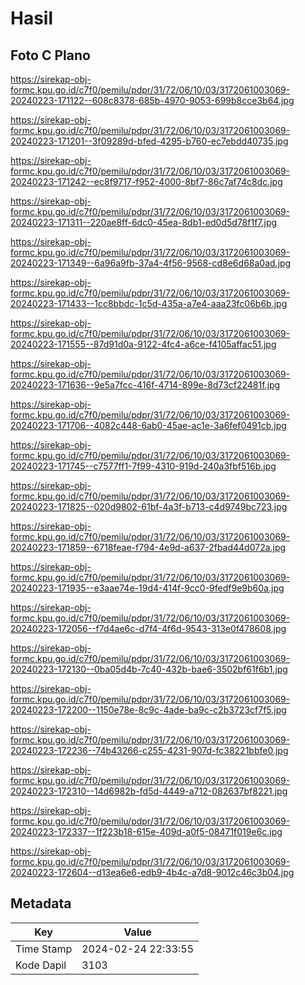 # Hasil

## Foto C Plano

https://sirekap-obj-formc.kpu.go.id/c7f0/pemilu/pdpr/31/72/06/10/03/3172061003069-20240223-171122--608c8378-685b-4970-9053-699b8cce3b64.jpg

https://sirekap-obj-formc.kpu.go.id/c7f0/pemilu/pdpr/31/72/06/10/03/3172061003069-20240223-171201--3f09289d-bfed-4295-b760-ec7ebdd40735.jpg

https://sirekap-obj-formc.kpu.go.id/c7f0/pemilu/pdpr/31/72/06/10/03/3172061003069-20240223-171242--ec8f9717-f952-4000-8bf7-86c7af74c8dc.jpg

https://sirekap-obj-formc.kpu.go.id/c7f0/pemilu/pdpr/31/72/06/10/03/3172061003069-20240223-171311--220ae8ff-6dc0-45ea-8db1-ed0d5d78f1f7.jpg

https://sirekap-obj-formc.kpu.go.id/c7f0/pemilu/pdpr/31/72/06/10/03/3172061003069-20240223-171349--6a96a9fb-37a4-4f56-9568-cd8e6d68a0ad.jpg

https://sirekap-obj-formc.kpu.go.id/c7f0/pemilu/pdpr/31/72/06/10/03/3172061003069-20240223-171433--1cc8bbdc-1c5d-435a-a7e4-aaa23fc06b6b.jpg

https://sirekap-obj-formc.kpu.go.id/c7f0/pemilu/pdpr/31/72/06/10/03/3172061003069-20240223-171555--87d91d0a-9122-4fc4-a6ce-f4105affac51.jpg

https://sirekap-obj-formc.kpu.go.id/c7f0/pemilu/pdpr/31/72/06/10/03/3172061003069-20240223-171636--9e5a7fcc-416f-4714-899e-8d73cf22481f.jpg

https://sirekap-obj-formc.kpu.go.id/c7f0/pemilu/pdpr/31/72/06/10/03/3172061003069-20240223-171706--4082c448-6ab0-45ae-ac1e-3a6fef0491cb.jpg

https://sirekap-obj-formc.kpu.go.id/c7f0/pemilu/pdpr/31/72/06/10/03/3172061003069-20240223-171745--c7577ff1-7f99-4310-919d-240a3fbf516b.jpg

https://sirekap-obj-formc.kpu.go.id/c7f0/pemilu/pdpr/31/72/06/10/03/3172061003069-20240223-171825--020d9802-61bf-4a3f-b713-c4d9749bc723.jpg

https://sirekap-obj-formc.kpu.go.id/c7f0/pemilu/pdpr/31/72/06/10/03/3172061003069-20240223-171859--6718feae-f794-4e9d-a637-2fbad44d072a.jpg

https://sirekap-obj-formc.kpu.go.id/c7f0/pemilu/pdpr/31/72/06/10/03/3172061003069-20240223-171935--e3aae74e-19d4-414f-9cc0-9fedf9e9b60a.jpg

https://sirekap-obj-formc.kpu.go.id/c7f0/pemilu/pdpr/31/72/06/10/03/3172061003069-20240223-172056--f7d4ae6c-d7f4-4f6d-9543-313e0f478608.jpg

https://sirekap-obj-formc.kpu.go.id/c7f0/pemilu/pdpr/31/72/06/10/03/3172061003069-20240223-172130--0ba05d4b-7c40-432b-bae6-3502bf61f6b1.jpg

https://sirekap-obj-formc.kpu.go.id/c7f0/pemilu/pdpr/31/72/06/10/03/3172061003069-20240223-172200--1150e78e-8c9c-4ade-ba9c-c2b3723cf7f5.jpg

https://sirekap-obj-formc.kpu.go.id/c7f0/pemilu/pdpr/31/72/06/10/03/3172061003069-20240223-172236--74b43266-c255-4231-907d-fc38221bbfe0.jpg

https://sirekap-obj-formc.kpu.go.id/c7f0/pemilu/pdpr/31/72/06/10/03/3172061003069-20240223-172310--14d6982b-fd5d-4449-a712-082637bf8221.jpg

https://sirekap-obj-formc.kpu.go.id/c7f0/pemilu/pdpr/31/72/06/10/03/3172061003069-20240223-172337--1f223b18-615e-409d-a0f5-08471f019e6c.jpg

https://sirekap-obj-formc.kpu.go.id/c7f0/pemilu/pdpr/31/72/06/10/03/3172061003069-20240223-172604--d13ea6e6-edb9-4b4c-a7d8-9012c46c3b04.jpg


## Metadata

| Key        | Value               |
| ---------- | ------------------- |
| Time Stamp | 2024-02-24 22:33:55 |
| Kode Dapil | 3103                |



